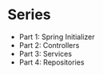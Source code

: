 # Series

- Part 1: Spring Initializer
- Part 2: Controllers
- Part 3: Services
- Part 4: Repositories